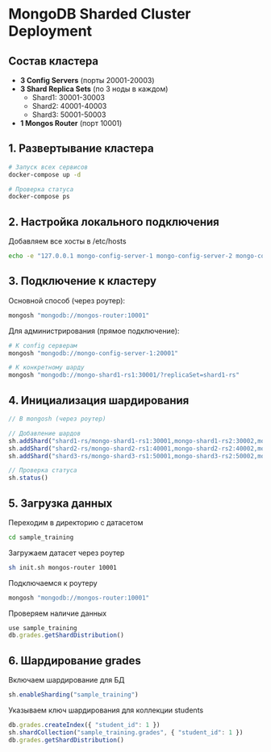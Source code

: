 # MongoDB Sharded Cluster Deployment

## Состав кластера
- **3 Config Servers** (порты 20001-20003)
- **3 Shard Replica Sets** (по 3 ноды в каждом)
    - Shard1: 30001-30003
    - Shard2: 40001-40003
    - Shard3: 50001-50003
- **1 Mongos Router** (порт 10001)

## 1. Развертывание кластера

```bash
# Запуск всех сервисов
docker-compose up -d

# Проверка статуса
docker-compose ps
```

## 2. Настройка локального подключения

Добавляем все хосты в /etc/hosts
```bash
echo -e "127.0.0.1 mongo-config-server-1 mongo-config-server-2 mongo-config-server-3\n127.0.0.1 mongo-shard1-rs1 mongo-shard1-rs2 mongo-shard1-rs3\n127.0.0.1 mongo-shard2-rs1 mongo-shard2-rs2 mongo-shard2-rs3\n127.0.0.1 mongo-shard3-rs1 mongo-shard3-rs2 mongo-shard3-rs3\n127.0.0.1 mongos-router" | sudo tee -a /etc/hosts
```

## 3. Подключение к кластеру

Основной способ (через роутер):
```bash
mongosh "mongodb://mongos-router:10001"
```

Для администрирования (прямое подключение):
```bash
# К config серверам
mongosh "mongodb://mongo-config-server-1:20001"

# К конкретному шарду
mongosh "mongodb://mongo-shard1-rs1:30001/?replicaSet=shard1-rs"
```

## 4. Инициализация шардирования

```js
// В mongosh (через роутер)

// Добавление шардов
sh.addShard("shard1-rs/mongo-shard1-rs1:30001,mongo-shard1-rs2:30002,mongo-shard1-rs3:30003")
sh.addShard("shard2-rs/mongo-shard2-rs1:40001,mongo-shard2-rs2:40002,mongo-shard2-rs3:40003")
sh.addShard("shard3-rs/mongo-shard3-rs1:50001,mongo-shard3-rs2:50002,mongo-shard3-rs3:50003")

// Проверка статуса
sh.status()
```

## 5. Загрузка данных

Переходим в директорию с датасетом
```bash
cd sample_training
```

Загружаем датасет через роутер
```bash
sh init.sh mongos-router 10001
```

Подключаемся к роутеру
```bash
mongosh "mongodb://mongos-router:10001"
```

Проверяем наличие данных
```js
use sample_training
db.grades.getShardDistribution()
```

## 6. Шардирование grades

Включаем шардирование для БД
```js
sh.enableSharding("sample_training")
```

Указываем ключ шардирования для коллекции students
```js
db.grades.createIndex({ "student_id": 1 })
sh.shardCollection("sample_training.grades", { "student_id": 1 })
db.grades.getShardDistribution()
```